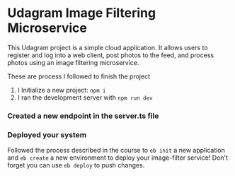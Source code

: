 # Udagram Image Filtering Microservice

This Udagram project is a simple cloud application. It allows users to register and log into a web client, post photos to the feed, and process photos using an image filtering microservice.

These are process I followed to finish the project

1. I Initialize a new project: `npm i`
2. I ran the development server with `npm run dev`

### Created a new endpoint in the server.ts file

### Deployed your system

Followed the process described in the course to `eb init` a new application and `eb create` a new environment to deploy your image-filter service! Don't forget you can use `eb deploy` to push changes.

